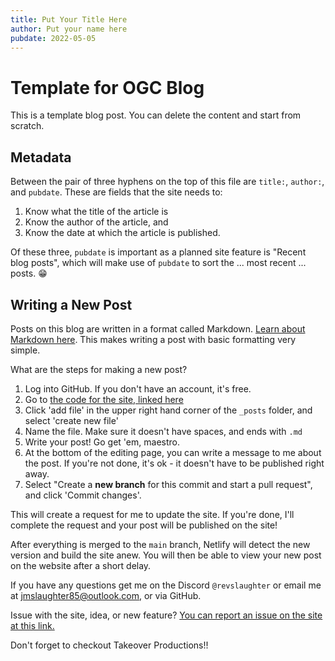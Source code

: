 ```yaml
---
title: Put Your Title Here
author: Put your name here
pubdate: 2022-05-05
---
```


# Template for OGC Blog

This is a template blog post. You can delete the content and start from scratch.

## Metadata

Between the pair of three hyphens on the top of this file are `title:`,
`author:`, and `pubdate`. These are fields that the site needs to:

1. Know what the title of the article is
2. Know the author of the article, and
3. Know the date at which the article is published.

Of these three, `pubdate` is important as a planned site feature is "Recent blog
posts", which will make use of `pubdate` to sort the ... most recent ... posts.
😁

## Writing a New Post

Posts on this blog are written in a format called Markdown.
[Learn about Markdown here](https://www.markdownguide.org/basic-syntax/).
This makes writing a post with basic formatting very simple.

What are the steps for making a new post?

1. Log into GitHub. If you don't have an account, it's free.
2. Go to [the code for the site, linked here](https://github.com/revslaughter/aug-blog/tree/main/_posts)
3. Click 'add file' in the upper right hand corner of the `_posts` folder, and select 'create new file'
4. Name the file. Make sure it doesn't have spaces, and ends with `.md`
5. Write your post! Go get 'em, maestro.
6. At the bottom of the editing page, you can write a message to me about the post. If you're not done, it's ok - it doesn't have to be published right away.
7. Select "Create a **new branch** for this commit and start a pull request", and click 'Commit changes'.

This will create a request for me to update the site. If you're done, I'll complete the request and your post will be published on the site!

After everything is merged to the `main` branch, Netlify will detect the new version and build
the site anew. You will then be able to view your new post on the website after
a short delay.

If you have any questions get me on the Discord `@revslaughter` or email me at jmslaughter85@outlook.com, or via GitHub.

Issue with the site, idea, or new feature? [You can report an issue on the site at this link.](https://github.com/revslaughter/aug-blog/issues)

Don't forget to checkout Takeover Productions!!